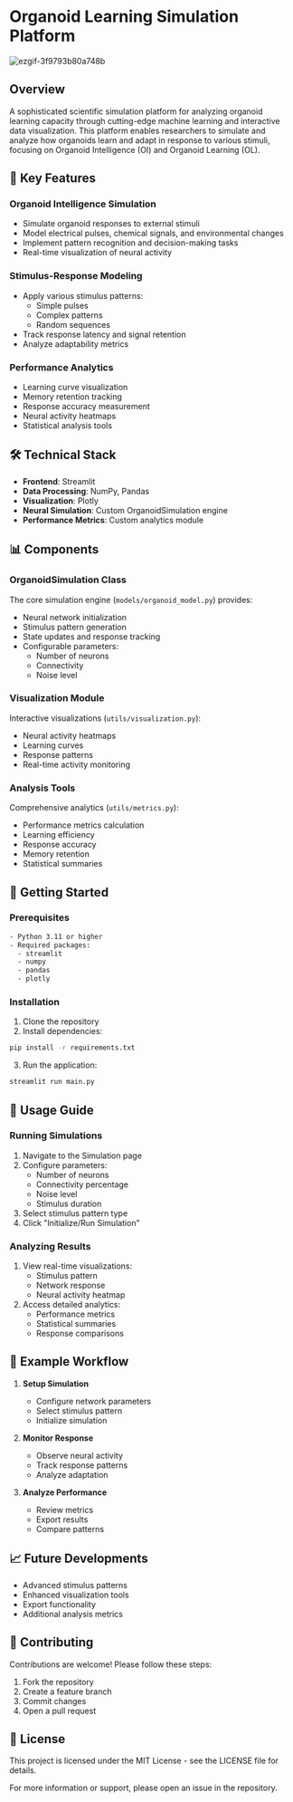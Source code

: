 # Organoid Learning Simulation Platform 


![ezgif-3f9793b80a748b](https://github.com/user-attachments/assets/fd00ce04-2b21-460c-9e4c-520201899af7)



## Overview
A sophisticated scientific simulation platform for analyzing organoid learning capacity through cutting-edge machine learning and interactive data visualization. This platform enables researchers to simulate and analyze how organoids learn and adapt in response to various stimuli, focusing on Organoid Intelligence (OI) and Organoid Learning (OL).

## 🧠 Key Features

### Organoid Intelligence Simulation
- Simulate organoid responses to external stimuli
- Model electrical pulses, chemical signals, and environmental changes
- Implement pattern recognition and decision-making tasks
- Real-time visualization of neural activity

### Stimulus-Response Modeling
- Apply various stimulus patterns:
  - Simple pulses
  - Complex patterns
  - Random sequences
- Track response latency and signal retention
- Analyze adaptability metrics

### Performance Analytics
- Learning curve visualization
- Memory retention tracking
- Response accuracy measurement
- Neural activity heatmaps
- Statistical analysis tools

## 🛠 Technical Stack

- **Frontend**: Streamlit
- **Data Processing**: NumPy, Pandas
- **Visualization**: Plotly
- **Neural Simulation**: Custom OrganoidSimulation engine
- **Performance Metrics**: Custom analytics module

## 📊 Components

### OrganoidSimulation Class
The core simulation engine (`models/organoid_model.py`) provides:
- Neural network initialization
- Stimulus pattern generation
- State updates and response tracking
- Configurable parameters:
  - Number of neurons
  - Connectivity
  - Noise level

### Visualization Module
Interactive visualizations (`utils/visualization.py`):
- Neural activity heatmaps
- Learning curves
- Response patterns
- Real-time activity monitoring

### Analysis Tools
Comprehensive analytics (`utils/metrics.py`):
- Performance metrics calculation
- Learning efficiency
- Response accuracy
- Memory retention
- Statistical summaries

## 🚀 Getting Started

### Prerequisites
```bash
- Python 3.11 or higher
- Required packages:
  - streamlit
  - numpy
  - pandas
  - plotly
```

### Installation
1. Clone the repository
2. Install dependencies:
```bash
pip install -r requirements.txt
```
3. Run the application:
```bash
streamlit run main.py
```

## 📝 Usage Guide

### Running Simulations
1. Navigate to the Simulation page
2. Configure parameters:
   - Number of neurons
   - Connectivity percentage
   - Noise level
   - Stimulus duration
3. Select stimulus pattern type
4. Click "Initialize/Run Simulation"

### Analyzing Results
1. View real-time visualizations:
   - Stimulus pattern
   - Network response
   - Neural activity heatmap
2. Access detailed analytics:
   - Performance metrics
   - Statistical summaries
   - Response comparisons

## 🔬 Example Workflow

1. **Setup Simulation**
   - Configure network parameters
   - Select stimulus pattern
   - Initialize simulation

2. **Monitor Response**
   - Observe neural activity
   - Track response patterns
   - Analyze adaptation

3. **Analyze Performance**
   - Review metrics
   - Export results
   - Compare patterns

## 📈 Future Developments

- Advanced stimulus patterns
- Enhanced visualization tools
- Export functionality
- Additional analysis metrics

## 🤝 Contributing

Contributions are welcome! Please follow these steps:
1. Fork the repository
2. Create a feature branch
3. Commit changes
4. Open a pull request

## 📄 License

This project is licensed under the MIT License - see the LICENSE file for details.


For more information or support, please open an issue in the repository.
